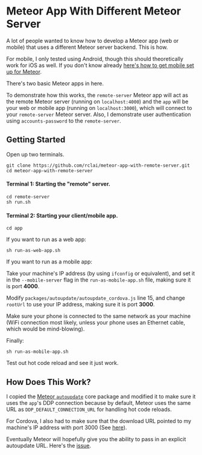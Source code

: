 # Meteor App With Different Meteor Server

A lot of people wanted to know how to develop a Meteor app (web or mobile) that uses a different Meteor server backend. This is how.

For mobile, I only tested using Android, though this should theoretically work for iOS as well. If you don't know already [here's how to get mobile set up for Meteor](https://www.meteor.com/tutorials/blaze/running-on-mobile).

There's two basic Meteor apps in here.

To demonstrate how this works, the `remote-server` Meteor app will act as the remote Meteor server (running on `localhost:4000`) and the `app` will be your web or mobile app (running on `localhost:3000`), which will connect to your `remote-server` Meteor server. Also, I demonstrate user authentication using `accounts-password` to the `remote-server`.

## Getting Started

Open up two terminals.

```
git clone https://github.com/rclai/meteor-app-with-remote-server.git
cd meteor-app-with-remote-server
```

#### Terminal 1: Starting the "remote" server.

```
cd remote-server
sh run.sh
```

#### Terminal 2: Starting your client/mobile app.

`cd app`

If you want to run as a web app:

`sh run-as-web-app.sh`

If you want to run as a mobile app:

Take your machine's IP address (by using `ifconfig` or equivalent), and set it in the `--mobile-server` flag in the `run-as-mobile-app.sh` file, making sure it is port __4000__. 

Modify `packages/autoupdate/autoupdate_cordova.js` line 15, and change `rootUrl` to use your IP address, making sure it is port __3000__.

Make sure your phone is connected to the same network as your machine (WiFi connection most likely, unless your phone uses an Ethernet cable, which would be mind-blowing).

Finally:

`sh run-as-mobile-app.sh`

Test out hot code reload and see it just work.

## How Does This Work?

I copied the [Meteor `autoupdate`](https://github.com/meteor/meteor/tree/master/packages/autoupdate) core package and modified it to make sure it uses the `app`'s DDP connection because by default, Meteor uses the same URL as `DDP_DEFAULT_CONNECTION_URL` for handling hot code reloads.

For Cordova, I also had to make sure that the download URL pointed to my machine's IP address with port 3000 (See [here](https://github.com/rclai/meteor-app-with-remote-server/blob/master/app/packages/autoupdate/autoupdate_cordova.js#L15)).

Eventually Meteor will hopefully give you the ability to pass in an explicit autoupdate URL. Here's the [issue](https://github.com/meteor/meteor/issues/3815).
